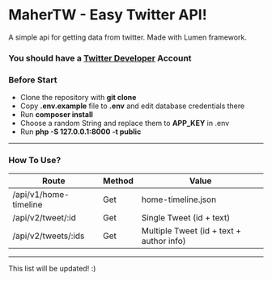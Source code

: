 # MaherTW - Easy Twitter API!

A simple api for getting data from twitter.
Made with Lumen framework.

### You should have a [Twitter Developer](https://developer.twitter.com/en) Account

### Before Start

- Clone the repository with __git clone__
- Copy __.env.example__ file to __.env__ and edit database credentials there
- Run __composer install__
- Choose a random String and replace them to __APP_KEY__ in .env
- Run __php -S 127.0.0.1:8000 -t public__

---

### How To Use?  

| Route | Method | Value | 
|--|--|--|
|/api/v1/home-timeline | Get | home-timeline.json |
|/api/v2/tweet/:id|Get|Single Tweet (id + text)|
|/api/v2/tweets/:ids|Get|Multiple Tweet (id + text + author info)|

---

This list will be updated! :)
